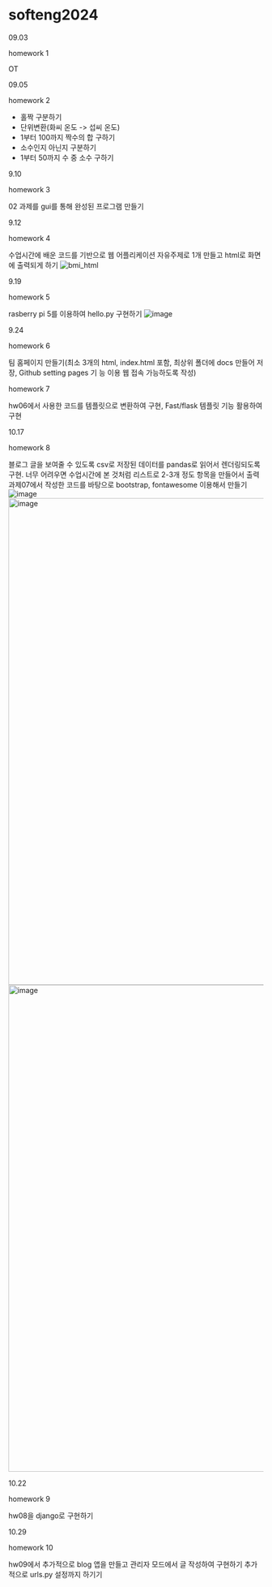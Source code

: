 # softeng2024

09.03

  homework 1

  OT

09.05

  homework 2
  - 홀짝 구분하기
  - 단위변환(화씨 온도 -> 섭씨 온도)
  - 1부터 100까지 짝수의 합 구하기
  - 소수인지 아닌지 구분하기
  - 1부터 50까지 수 중 소수 구하기

9.10

  homework 3

  02 과제를 gui를 통해 완성된 프로그램 만들기

9.12

  homework 4

  수업시간에 배운 코드를 기반으로 웹 어플리케이션 자유주제로 1개 만들고 html로 화면에 출력되게 하기
  ![bmi_html](https://github.com/user-attachments/assets/58c2b9d6-70d3-46d5-90d6-f0af44e8bac3)


9.19

  homework 5

  rasberry pi 5를 이용하여 hello.py 구현하기
  ![image](https://github.com/user-attachments/assets/9f0465d3-aa85-41c6-b8f3-b22cd648a444)

9.24

  homework 6

  팀 홈페이지 만들기(최소 3개의 html, index.html 포함, 최상위 폴더에 docs 만들어 저장, Github setting pages 기
  능 이용 웹 접속 가능하도록 작성)

  homework 7

  hw06에서 사용한 코드를 템플릿으로 변환하여 구현, Fast/flask 템플릿 기능 활용하여 구현

10.17

  homework 8

  블로그 글을 보여줄 수 있도록 csv로 저장된 데이터를 pandas로 읽어서 렌더링되도록 구현. 너무 어려우면
  수업시간에 본 것처럼 리스트로 2-3개 정도 항목을 만들어서 출력
  과제07에서 작성한 코드를 바탕으로 bootstrap, fontawesome 이용해서 만들기
  ![image](https://github.com/user-attachments/assets/05f77ddd-a181-42c9-99ee-493d3238fefe)
  <img width="960" alt="image" src="https://github.com/user-attachments/assets/e0deb6bf-fa12-4abc-8916-4ee579fcb86e">
  <img width="960" alt="image" src="https://github.com/user-attachments/assets/5d148a67-4a56-43bd-aeab-8accf6d15a6a">



  
10.22

  homework 9

  hw08을 django로 구현하기

10.29

  homework 10

  hw09에서 추가적으로 blog 앱을 만들고 관리자 모드에서 글 작성하여 구현하기 추가적으로 urls.py 설정까지 하기기
